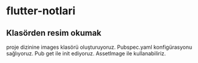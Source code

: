 # flutter-notlari


## Klasörden resim okumak

proje dizinine images klasörü oluşturuyoruz. Pubspec.yaml konfigürasyonu sağlıyoruz. Pub get ile init ediyoruz. AssetImage ile kullanabiliriz.
